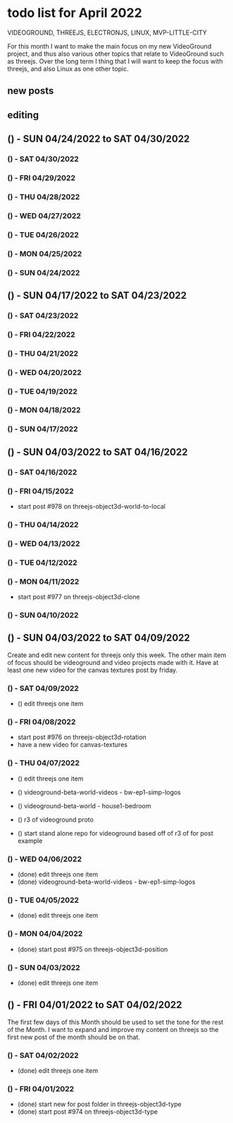 # todo list for April 2022

VIDEOGROUND, THREEJS, ELECTRONJS, LINUX, MVP-LITTLE-CITY

For this month I want to make the main focus on my new VideoGround project, and thus also various other topics that relate to VideoGround such as threejs. Over the long term I thing that I will want to keep the focus with threejs, and also Linux as one other topic.

## new posts

## editing 

<!-- ////////// //////////
    WEEK 5
/////////////// ///////-->
## () - SUN 04/24/2022 to  SAT 04/30/2022

### () - SAT 04/30/2022

### () - FRI 04/29/2022

### () - THU 04/28/2022

### () - WED 04/27/2022

### () - TUE 04/26/2022

### () - MON 04/25/2022

### () - SUN 04/24/2022

<!-- ////////// //////////
    WEEK 4
/////////////// ///////-->
## () - SUN 04/17/2022 to  SAT 04/23/2022

### () - SAT 04/23/2022

### () - FRI 04/22/2022

### () - THU 04/21/2022

### () - WED 04/20/2022

### () - TUE 04/19/2022

### () - MON 04/18/2022

### () - SUN 04/17/2022

<!-- ////////// //////////
    WEEK 3
/////////////// ///////-->
## () - SUN 04/03/2022 to  SAT 04/16/2022

### () - SAT 04/16/2022

### () - FRI 04/15/2022
* start post #978 on threejs-object3d-world-to-local

### () - THU 04/14/2022

### () - WED 04/13/2022

### () - TUE 04/12/2022

### () - MON 04/11/2022
* start post #977 on threejs-object3d-clone

### () - SUN 04/10/2022


<!-- ////////// //////////
    WEEK 2
/////////////// ///////-->
## () - SUN 04/03/2022 to  SAT 04/09/2022

Create and edit new content for threejs only this week. The other main item of focus should be videoground and video projects made with it. Have at least one new video for the canvas textures post by friday.

### () - SAT 04/09/2022
* () edit threejs one item

### () - FRI 04/08/2022
* start post #976 on threejs-object3d-rotation
* have a new video for canvas-textures

### () - THU 04/07/2022
* () edit threejs one item

* () videoground-beta-world-videos - bw-ep1-simp-logos
* () videoground-beta-world - house1-bedroom
* () r3 of videoground proto
* () start stand alone repo for videoground based off of r3 of for post example


### () - WED 04/06/2022
* (done) edit threejs one item
* (done) videoground-beta-world-videos - bw-ep1-simp-logos

### () - TUE 04/05/2022
* (done) edit threejs one item

### () - MON 04/04/2022
* (done) start post #975 on threejs-object3d-position

### () - SUN 04/03/2022
* (done) edit threejs one item

<!-- ////////// //////////
    WEEK 1
/////////////// ///////-->
## () - FRI 04/01/2022 to  SAT 04/02/2022

The first few days of this Month should be used to set the tone for the rest of the Month. I want to expand and improve my content on threejs so the first new post of the month should be on that.

### () - SAT 04/02/2022
* (done) edit threejs one item

### () - FRI 04/01/2022
* (done) start new for post folder in threejs-object3d-type
* (done) start post #974 on threejs-object3d-type
